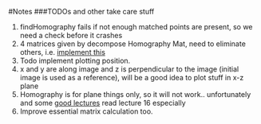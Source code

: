 #Notes
###TODOs and other take care stuff

1. findHomography fails if not enough matched points are present, so we need a check before it crashes
2. 4 matrices given by decompose Homography Mat, need to eliminate others, i.e. [implement this](https://hal.inria.fr/inria-00174036v3/document#15)
3. Todo implement plotting position.
4. x and y are along image and z is perpendicular to the image (initial image is used as a reference), will be a good idea to plot stuff in x-z plane
5. Homography is for plane things only, so it will not work.. unfortunately and some [good lectures](http://isit.u-clermont1.fr/~ab/Classes/DIKU-3DCV2/) read lecture 16 especially
6. Improve essential matrix calculation too.
